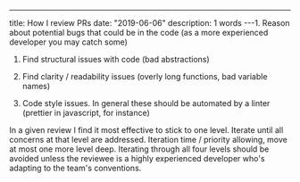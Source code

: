 ---
title: How I review PRs
date: "2019-06-06"
description: 1 words
---1. Reason about potential bugs that could be in the code (as a more experienced developer you may catch some)

1. Find structural issues with code (bad abstractions)

1. Find clarity / readability issues (overly long functions, bad variable names)

1. Code style issues. In general these should be automated by a linter (prettier in javascript, for instance)

In a given review I find it most effective to stick to one level. Iterate until all concerns at that level are addressed.
Iteration time / priority allowing, move at most one more level deep. Iterating through all four levels should be avoided unless the reviewee is a highly experienced developer who's adapting to the team's conventions. 

